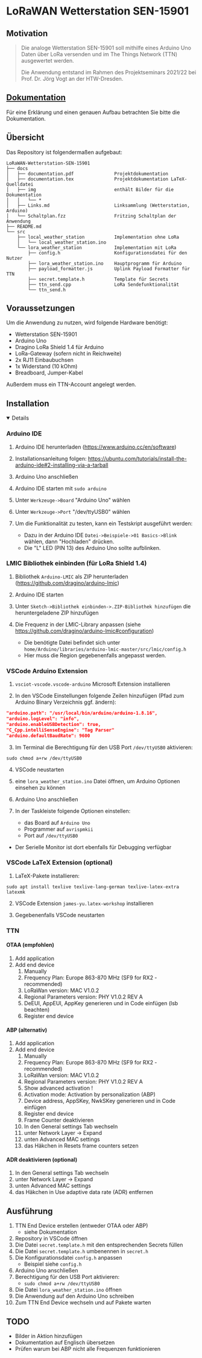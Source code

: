 # LoRaWAN Wetterstation SEN-15901
## Motivation
>Die analoge Wetterstation SEN-15901 soll mithilfe eines Arduino Uno Daten über LoRa versenden und im The Things Network (TTN) ausgewertet werden.
>
>Die Anwendung entstand im Rahmen des Projektseminars 2021/22 bei Prof. Dr. Jörg Vogt an der HTW-Dresden.

## [Dokumentation](https://github.com/HTWDD-RN/LoRaWAN-Wetterstation-SEN-15901/blob/main/docs/documentation.pdf)

Für eine Erklärung und einen genauen Aufbau betrachten Sie bitte die Dokumentation.


## Übersicht

Das Repository ist folgendermaßen aufgebaut:

```
LoRaWAN-Wetterstation-SEN-15901
├── docs
│   ├── documentation.pdf               Projektdokumentation
│   ├── documentation.tex               Projektdokumentation LaTeX-Quelldatei
│   ├── img                             enthält Bilder für die Dokumentation
│   │   └── *
│   ├── Links.md                        Linksammlung (Wetterstation, Arduino)
│   └── Schaltplan.fzz                  Fritzing Schaltplan der Anwendung
├── README.md                           
└── src         
    ├── local_weather_station           Implementation ohne LoRa
    │   └── local_weather_station.ino
    └── lora_weather_station            Implementation mit LoRa
        ├── config.h                    Konfigurationsdatei für den Nutzer
        ├── lora_weather_station.ino    Hauptprogramm für Arduino
        ├── payload_formatter.js        Uplink Payload Formatter für TTN
        ├── secret.template.h           Template für Secrets
        ├── ttn_send.cpp                LoRa Sendefunktionalität
        └── ttn_send.h                  
```

## Voraussetzungen
Um die Anwendung zu nutzen, wird folgende Hardware benötigt:
* Wetterstation SEN-15901
* Arduino Uno
* Dragino LoRa Shield 1.4 für Arduino
* LoRa-Gateway (sofern nicht in Reichweite)
* 2x RJ11 Einbaubuchsen
* 1x Widerstand (10 kOhm)
* Breadboard, Jumper-Kabel

Außerdem muss ein TTN-Account angelegt werden.


## Installation 

<details open>

### Arduino IDE

1. Arduino IDE herunterladen (https://www.arduino.cc/en/software)

2. Installationsanleitung folgen: https://ubuntu.com/tutorials/install-the-arduino-ide#2-installing-via-a-tarball

3. Arduino Uno anschließen

4. Arduino IDE starten mit `sudo arduino`

5. Unter `Werkzeuge->Board` "Arduino Uno" wählen 

6. Unter `Werkzeuge->Port` "/dev/ttyUSB0" wählen

7. Um die Funktionalität zu testen, kann ein Testskript ausgeführt werden: 
    * Dazu in der Arduino IDE `Datei->Beispiele->01 Basics->Blink` wählen, dann "Hochladen" drücken.
    * Die "L" LED (PIN 13) des Arduino Uno sollte aufblinken.

### LMIC Bibliothek einbinden (für LoRa Shield 1.4)

1. Bibliothek `Arduino-LMIC` als ZIP herunterladen (https://github.com/dragino/arduino-lmic)

2. Arduino IDE starten

3. Unter `Sketch->Bibliothek einbinden->.ZIP-Bibliothek hinzufügen` die heruntergeladene ZIP hinzufügen

4. Die Frequenz in der LMIC-Library anpassen (siehe https://github.com/dragino/arduino-lmic#configuration)

    * Die benötigte Datei befindet sich unter `home/Arduino/libraries/arduino-lmic-master/src/lmic/config.h`
    * Hier muss die Region gegebenenfalls angepasst werden.

### VSCode Arduino Extension

1. `vsciot-vscode.vscode-arduino` Microsoft Extension installieren

2. In den VSCode Einstellungen folgende Zeilen hinzufügen (Pfad zum Arduino Binary Verzeichnis ggf. ändern):

```json
"arduino.path": "/usr/local/bin/arduino/arduino-1.8.16",
"arduino.logLevel": "info",
"arduino.enableUSBDetection": true,
"C_Cpp.intelliSenseEngine": "Tag Parser"
"arduino.defaultBaudRate": 9600
```

3. Im Terminal die Berechtigung für den USB Port `/dev/ttyUSB0` aktivieren:

```
sudo chmod a+rw /dev/ttyUSB0
```

4. VSCode neustarten

5. eine `lora_weather_station.ino` Datei öffnen, um Arduino Optionen einsehen zu können

6. Arduino Uno anschließen

7. In der Taskleiste folgende Optionen einstellen:

    * das Board auf `Arduino Uno`
    * Programmer auf `avrispmkii`
    * Port auf `/dev/ttyUSB0`

* Der Serielle Monitor ist dort ebenfalls für Debugging verfügbar

### VSCode LaTeX Extension (optional)

1. LaTeX-Pakete installieren:

```
sudo apt install texlive texlive-lang-german texlive-latex-extra latexmk
```

2. VSCode Extension `james-yu.latex-workshop` installieren

3. Gegebenenfalls VSCode neustarten

### TTN

#### OTAA (empfohlen)
1. Add application
2. Add end device
    1. Manually
    2. Frequency Plan: Europe 863-870 MHz (SF9 for RX2 - recommended)
    3. LoRaWan version: MAC V1.0.2
    4. Regional Parameters version: PHY V1.0.2 REV A
    5. DeEUI, AppEUI, AppKey generieren und in Code einfügen (lsb beachten)
    6. Register end device
#### ABP (alternativ)
1. Add application
2. Add end device
    1. Manually
    2. Frequency Plan: Europe 863-870 MHz (SF9 for RX2 - recommended)
    3. LoRaWan version: MAC V1.0.2
    4. Regional Parameters version: PHY V1.0.2 REV A
    5. Show advanced activation !
    6. Activation mode: Activation by personalization (ABP)
    7. Device address, AppSKey, NwkSKey generieren und in Code einfügen
    8. Register end device
    9. Frame Counter deaktivieren
    10. In den General settings Tab wechseln
    11. unter Network Layer -> Expand
    12. unten Advanced MAC settings
    13. das Häkchen in Resets frame counters setzen
#### ADR deaktivieren (optional)
1. In den General settings Tab wechseln
2. unter Network Layer -> Expand
3. unten Advanced MAC settings
4. das Häkchen in Use adaptive data rate (ADR) entfernen

</details>

## Ausführung

1. TTN End Device erstellen (entweder OTAA oder ABP)
    * siehe Dokumentation
2. Repository in VSCode öffnen
3. Die Datei `secret.template.h` mit den entsprechenden Secrets füllen
4. Die Datei `secret.template.h` umbenennen in `secret.h`
5. Die Konfigurationsdatei `config.h` anpassen
    * Beispiel siehe `config.h`
6. Arduino Uno anschließen
7. Berechtigung für den USB Port aktivieren:
    * `sudo chmod a+rw /dev/ttyUSB0`
8. Die Datei `lora_weather_station.ino` öffnen
9. Die Anwendung auf den Arduino Uno schreiben
10. Zum TTN End Device wechseln und auf Pakete warten

## TODO
* Bilder in Aktion hinzufügen
* Dokumentation auf Englisch übersetzen
* Prüfen warum bei ABP nicht alle Frequenzen funktionieren